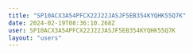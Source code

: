 ```yaml
---
title: "SP10ACX3A54PFCX22J22JASJF5EB354KYQHK55Q7K"
date: 2024-02-19T08:36:10.268Z
user: SP10ACX3A54PFCX22J22JASJF5EB354KYQHK55Q7K
layout: "users"
---
```

    